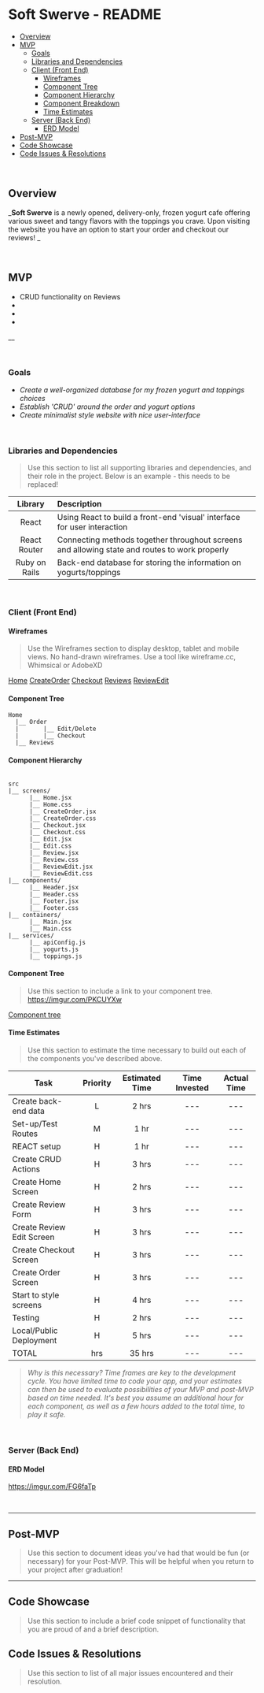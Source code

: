 # Soft Swerve - README <!-- omit in toc -->

- [Overview](#overview)
- [MVP](#mvp)
  - [Goals](#goals)
  - [Libraries and Dependencies](#libraries-and-dependencies)
  - [Client (Front End)](#client-front-end)
    - [Wireframes](#wireframes)
    - [Component Tree](#component-tree)
    - [Component Hierarchy](#component-hierarchy)
    - [Component Breakdown](#component-breakdown)
    - [Time Estimates](#time-estimates)
  - [Server (Back End)](#server-back-end)
    - [ERD Model](#erd-model)
- [Post-MVP](#post-mvp)
- [Code Showcase](#code-showcase)
- [Code Issues & Resolutions](#code-issues--resolutions)

<br>

## Overview

_**Soft Swerve** is a newly opened, delivery-only, frozen yogurt cafe offering various sweet and tangy flavors with the toppings you crave. Upon visiting the website you have an option to start your order and checkout our reviews! _

<br>

## MVP

- CRUD functionality on Reviews
-
-
-

\_\_

<br>

### Goals

- _Create a well-organized database for my frozen yogurt and toppings choices_
- _Establish 'CRUD' around the order and yogurt options_
- _Create minimalist style website with nice user-interface_

<br>

### Libraries and Dependencies

> Use this section to list all supporting libraries and dependencies, and their role in the project. Below is an example - this needs to be replaced!

|    Library    | Description                                                                                   |
| :-----------: | :-------------------------------------------------------------------------------------------- |
|     React     | Using React to build a front-end 'visual' interface for user interaction                      |
| React Router  | Connecting methods together throughout screens and allowing state and routes to work properly |
| Ruby on Rails | Back-end database for storing the information on yogurts/toppings                             |

<br>

### Client (Front End)

#### Wireframes

> Use the Wireframes section to display desktop, tablet and mobile views. No hand-drawn wireframes. Use a tool like wireframe.cc, Whimsical or AdobeXD

[Home](https://imgur.com/Kcsklp9)
[CreateOrder](https://imgur.com/cUmrdWT)
[Checkout](https://imgur.com/CUfg957)
[Reviews](https://imgur.com/e7PtMVy)
[ReviewEdit](https://imgur.com/3G5gw32)

#### Component Tree

```structure
Home
  |__ Order
  |       |__ Edit/Delete
  |       |__ Checkout
  |__ Reviews
```

#### Component Hierarchy

```structure

src
|__ screens/
      |__ Home.jsx
      |__ Home.css
      |__ CreateOrder.jsx
      |__ CreateOrder.css
      |__ Checkout.jsx
      |__ Checkout.css
      |__ Edit.jsx
      |__ Edit.css
      |__ Review.jsx
      |__ Review.css
      |__ ReviewEdit.jsx
      |__ ReviewEdit.css
|__ components/
      |__ Header.jsx
      |__ Header.css
      |__ Footer.jsx
      |__ Footer.css
|__ containers/
      |__ Main.jsx
      |__ Main.css
|__ services/
      |__ apiConfig.js
      |__ yogurts.js
      |__ toppings.js

```

#### Component Tree

> Use this section to include a link to your component tree.
> https://imgur.com/PKCUYXw

[Component tree](https://imgur.com/PKCUYXw)

#### Time Estimates

> Use this section to estimate the time necessary to build out each of the components you've described above.

| Task                      | Priority | Estimated Time | Time Invested | Actual Time |
| ------------------------- | :------: | :------------: | :-----------: | :---------: |
| Create back-end data      |    L     |     2 hrs      |      ---      |     ---     |
| Set-up/Test Routes        |    M     |      1 hr      |      ---      |     ---     |
| REACT setup               |    H     |      1 hr      |      ---      |     ---     |
| Create CRUD Actions       |    H     |     3 hrs      |      ---      |     ---     |
| Create Home Screen        |    H     |     2 hrs      |      ---      |     ---     |
| Create Review Form        |    H     |     3 hrs      |      ---      |     ---     |
| Create Review Edit Screen |    H     |     3 hrs      |      ---      |     ---     |
| Create Checkout Screen    |    H     |     3 hrs      |      ---      |     ---     |
| Create Order Screen       |    H     |     3 hrs      |      ---      |     ---     |
| Start to style screens    |    H     |     4 hrs      |      ---      |     ---     |
| Testing                   |    H     |     2 hrs      |      ---      |     ---     |
| Local/Public Deployment   |    H     |     5 hrs      |      ---      |     ---     |
| TOTAL                     |   hrs    |     35 hrs     |      ---      |     ---     |

> _Why is this necessary? Time frames are key to the development cycle. You have limited time to code your app, and your estimates can then be used to evaluate possibilities of your MVP and post-MVP based on time needed. It's best you assume an additional hour for each component, as well as a few hours added to the total time, to play it safe._

<br>

### Server (Back End)

#### ERD Model

https://imgur.com/FG6faTp

<br>

---

## Post-MVP

> Use this section to document ideas you've had that would be fun (or necessary) for your Post-MVP. This will be helpful when you return to your project after graduation!

---

## Code Showcase

> Use this section to include a brief code snippet of functionality that you are proud of and a brief description.

## Code Issues & Resolutions

> Use this section to list of all major issues encountered and their resolution.
